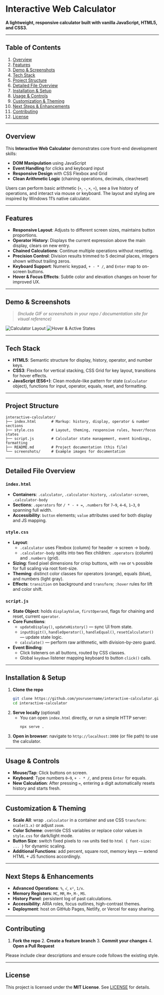 # Interactive Web Calculator

**A lightweight, responsive calculator built with vanilla JavaScript, HTML5, and CSS3.**

---

## Table of Contents
1. [Overview](#overview)
2. [Features](#features)
3. [Demo & Screenshots](#demo--screenshots)
4. [Tech Stack](#tech-stack)
5. [Project Structure](#project-structure)
6. [Detailed File Overview](#detailed-file-overview)
7. [Installation & Setup](#installation--setup)
8. [Usage & Controls](#usage--controls)
9. [Customization & Theming](#customization--theming)
10. [Next Steps & Enhancements](#next-steps--enhancements)
11. [Contributing](#contributing)
12. [License](#license)

---

## Overview

This **Interactive Web Calculator** demonstrates core front-end development skills:

- **DOM Manipulation** using JavaScript
- **Event Handling** for clicks and keyboard input
- **Responsive Design** with CSS Flexbox and Grid
- **Clean Arithmetic Logic** (chaining operations, decimals, clear/reset)

Users can perform basic arithmetic (`+`, `-`, `×`, `÷`), see a live history of operations, and interact via mouse or keyboard. The layout and styling are inspired by Windows 11’s native calculator.

---

## Features

- **Responsive Layout**: Adjusts to different screen sizes, maintains button proportions.
- **Operator History**: Displays the current expression above the main display, clears on new entry.
- **Chained Calculations**: Continue multiple operations without resetting.
- **Precision Control**: Division results trimmed to 5 decimal places, integers shown without trailing zeros.
- **Keyboard Support**: Numeric keypad, `+ - * /`, and `Enter` map to on-screen buttons.
- **Hover & Focus Effects**: Subtle color and elevation changes on hover for improved UX.

---

## Demo & Screenshots

> *(Include GIF or screenshots in your repo / documentation site for visual reference)*

![Calculator Layout](./screenshots/layout.png)
![Hover & Active States](./screenshots/hover.png)

---

## Tech Stack

- **HTML5**: Semantic structure for display, history, operator, and number keys.  
- **CSS3**: Flexbox for vertical stacking, CSS Grid for key layout, transitions for hover effects.  
- **JavaScript (ES6+)**: Clean module-like pattern for state (`calculator` object), functions for input, operator, equals, reset, and formatting.

---

## Project Structure

```
interactive-calculator/
├── index.html       # Markup: history, display, operator & number sections
├── style.css        # Layout, theming, responsive rules, hover/focus states
├── script.js        # Calculator state management, event bindings, formatting
├── README.md        # Project documentation (this file)
└── screenshots/     # Example images for documentation
```

---

## Detailed File Overview

### `index.html`
- **Containers**: `.calculator`, `.calculator-history`, `.calculator-screen`, `.calculator-body`  
- **Sections**: `.operators` for `/ * - + =`, `.numbers` for `7–9`, `4–6`, `1–3`, `0` spanning full width.
- **Accessibility**: `button` elements; `value` attributes used for both display and JS mapping.

### `style.css`
- **Layout**:
  - `.calculator` uses Flexbox (column) for header → screen → body.  
  - `.calculator-body` splits into two flex children: `.operators` (column) and `.numbers` (grid).
- **Sizing**: fixed pixel dimensions for crisp buttons, with `rem` or `%` possible for full scaling via root font-size.
- **Theming**: distinct color classes for operators (orange), equals (blue), and numbers (light gray).
- **Effects**: `transition` on background and `transform`; `:hover` rules for lift and color shift.

### `script.js`
- **State Object**: holds `displayValue`, `firstOperand`, flags for chaining and reset, current `operator`.  
- **Core Functions**:
  - `updateDisplay()`, `updateHistory()` — sync UI from state.  
  - `inputDigit()`, `handleOperator()`, `handleEqual()`, `resetCalculator()` — update state logic.  
  - `calculate()` — perform raw arithmetic, with division-by-zero guard.
- **Event Binding**:
  - Click listeners on all buttons, routed by CSS classes.  
  - Global `keydown` listener mapping keyboard to button `click()` calls.

---

## Installation & Setup

1. **Clone the repo**
   ```bash
   git clone https://github.com/yourusername/interactive-calculator.git
   cd interactive-calculator
   ```
2. **Serve locally** (optional)
   - You can open `index.html` directly, or run a simple HTTP server:
     ```bash
     npx serve .
     ```
3. **Open in browser**: navigate to `http://localhost:3000` (or file path) to use the calculator.

---

## Usage & Controls

- **Mouse/Tap**: Click buttons on screen.  
- **Keyboard**: Type numbers `0–9`, `+ - * /`, and press `Enter` for equals.  
- **New Calculation**: After pressing `=`, entering a digit automatically resets history and starts fresh.  

---

## Customization & Theming

- **Scale All**: wrap `.calculator` in a container and use CSS `transform: scale(1.x)` or adjust `zoom`.  
- **Color Scheme**: override CSS variables or replace color values in `style.css` for dark/light mode.
- **Button Size**: switch fixed pixels to `rem` units tied to `html { font-size: ... }` for dynamic scaling.
- **Additional Functions**: add percent, square root, memory keys — extend HTML + JS functions accordingly.

---

## Next Steps & Enhancements

- **Advanced Operations**: `%`, `√`, `x²`, `1/x`.  
- **Memory Registers**: `MC`, `MR`, `M+`, `M-`, `MS`.  
- **History Panel**: persistent log of past calculations.  
- **Accessibility**: ARIA roles, focus outlines, high-contrast themes.  
- **Deployment**: host on GitHub Pages, Netlify, or Vercel for easy sharing.

---

## Contributing

1. **Fork the repo**  2. **Create a feature branch**  3. **Commit your changes**  4. **Open a Pull Request**  

Please include clear descriptions and ensure code follows the existing style.

---

## License

This project is licensed under the **MIT License**. See [LICENSE](LICENSE) for details.
